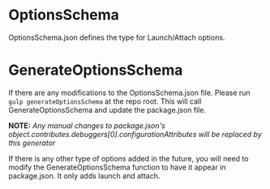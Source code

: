# OptionsSchema
OptionsSchema.json defines the type for Launch/Attach options.

# GenerateOptionsSchema
If there are any modifications to the OptionsSchema.json file. Please run `gulp generateOptionsSchema` at the repo root.
This will call GenerateOptionsSchema and update the package.json file. 

**NOTE:** *Any manual changes to package.json's object.contributes.debuggers[0].configurationAttributes will be 
replaced by this generator*

If there is any other type of options added in the future, you will need to modify the GenerateOptionsSchema function 
to have it appear in package.json. It only adds launch and attach.
